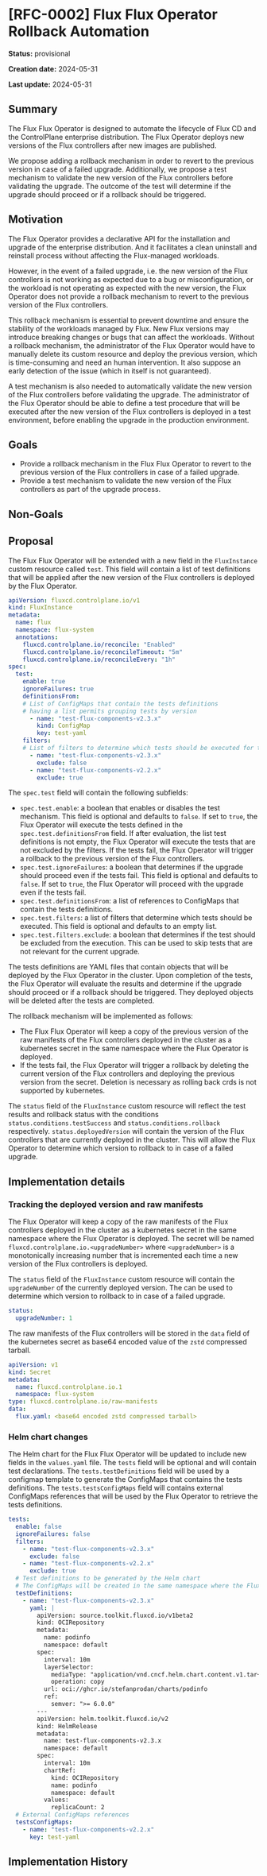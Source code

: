 # [RFC-0002] Flux Flux Operator Rollback Automation

**Status:** provisional

**Creation date:** 2024-05-31

**Last update:** 2024-05-31

## Summary

The Flux Flux Operator is designed to automate the lifecycle of Flux CD and the ControlPlane
enterprise distribution. The Flux Operator deploys new versions of the Flux controllers
after new images are published.

We propose adding a rollback mechanism in order to revert to the previous version
in case of a failed upgrade. Additionally, we propose a test mechanism to validate
the new version of the Flux controllers before validating the upgrade. The outcome
of the test will determine if the upgrade should proceed or if a rollback should
be triggered.


## Motivation

The Flux Operator provides a declarative API for the installation and upgrade of the
enterprise distribution. And it facilitates a clean uninstall and reinstall process
without affecting the Flux-managed workloads. 

However, in the event of a failed upgrade, i.e. the new version of the Flux controllers
is not working as expected due to a bug or misconfiguration, or the workload is
not operating as expected with the new version, the Flux Operator does not provide
a rollback mechanism to revert to the previous version of the Flux controllers.

This rollback mechanism is essential to prevent downtime and ensure the stability
of the workloads managed by Flux. New Flux versions may introduce breaking changes
or bugs that can affect the workloads. Without a rollback mechanism, the administrator
of the Flux Operator would have to manually delete its custom resource and deploy
the previous version, which is time-consuming and need an human intervention.
It also suppose an early detection of the issue (which in itself is not guaranteed).

A test mechanism is also needed to automatically validate the new version of the
Flux controllers before validating the upgrade. The administrator of the Flux Operator
should be able to define a test procedure that will be executed after the new version
of the Flux controllers is deployed in a test environment, before enabling the upgrade
in the production environment.


## Goals

- Provide a rollback mechanism in the Flux Flux Operator to revert to the previous
  version of the Flux controllers in case of a failed upgrade.
- Provide a test mechanism to validate the new version of the Flux controllers
  as part of the upgrade process.


## Non-Goals


## Proposal

The Flux Flux Operator will be extended with a new field in the `FluxInstance`
custom resource called `test`. This field will contain a list of test definitions
that will be applied after the new version of the Flux controllers is deployed by
the Flux Operator.

```yaml
apiVersion: fluxcd.controlplane.io/v1
kind: FluxInstance
metadata:
  name: flux
  namespace: flux-system
  annotations:
    fluxcd.controlplane.io/reconcile: "Enabled"
    fluxcd.controlplane.io/reconcileTimeout: "5m"
    fluxcd.controlplane.io/reconcileEvery: "1h"
spec:
  test:
    enable: true
    ignoreFailures: true
    definitionsFrom:
    # List of ConfigMaps that contain the tests definitions
    # having a list permits grouping tests by version
      - name: "test-flux-components-v2.3.x"
        kind: ConfigMap
        key: test-yaml
    filters:
    # List of filters to determine which tests should be executed for the current upgrade
      - name: "test-flux-components-v2.3.x"
        exclude: false
      - name: "test-flux-components-v2.2.x"
        exclude: true
```

The `spec.test` field will contain the following subfields:
- `spec.test.enable`: a boolean that enables or disables the test mechanism.
  This field is optional and defaults to `false`. If set to `true`, the Flux Operator
  will execute the tests defined in the `spec.test.definitionsFrom` field. If after
  evaluation, the list test definitions is not empty, the Flux Operator will execute
  the tests that are not excluded by the filters. If the tests fail, the Flux Operator
  will trigger a rollback to the previous version of the Flux controllers.
- `spec.test.ignoreFailures`: a boolean that determines if the upgrade should
  proceed even if the tests fail. This field is optional and defaults to `false`.
  If set to `true`, the Flux Operator will proceed with the upgrade even if the tests fail.
- `spec.test.definitionsFrom`: a list of references to ConfigMaps that contain the
  tests definitions.
- `spec.test.filters`: a list of filters that determine which tests should be executed.
  This field is optional and defaults to an empty list.
- `spec.test.filters.exclude`: a boolean that determines if the test should be
  excluded from the execution. This can be used to skip tests that are not relevant
  for the current upgrade.

The tests definitions are YAML files that contain objects that will be deployed
by the Flux Operator in the cluster. Upon completion of the tests, the Flux Operator
will evaluate the results and determine if the upgrade should proceed or if a rollback
should be triggered. They deployed objects will be deleted after the tests are completed.

The rollback mechanism will be implemented as follows:
- The Flux Flux Operator will keep a copy of the previous version of the raw manifests
  of the Flux controllers deployed in the cluster as a kubernetes secret in the same
  namespace where the Flux Operator is deployed.
- If the tests fail, the Flux Operator will trigger a rollback by deleting the current
  version of the Flux controllers and deploying the previous version from the secret.
  Deletion is necessary as rolling back crds is not supported by kubernetes.

The `status` field of the `FluxInstance` custom resource will reflect the test results
and rollback status with the conditions `status.conditions.testSuccess` and 
`status.conditions.rollback` respectively. `status.deployedVersion` will contain the
version of the Flux controllers that are currently deployed in the cluster. This will
allow the Flux Operator to determine which version to rollback to in case of a failed upgrade.


## Implementation details

### Tracking the deployed version and raw manifests

The Flux Operator will keep a copy of the raw manifests of the Flux controllers
deployed in the cluster as a kubernetes secret in the same namespace where the Flux
Operator is deployed. The secret will be named `fluxcd.controlplane.io.<upgradeNumber>`
where `<upgradeNumber>` is a monotonically increasing number that is incremented
each time a new version of the Flux controllers is deployed.

The `status` field of the `FluxInstance` custom resource will contain the `upgradeNumber`
of the currently deployed version. The can be used to determine which version to rollback
to in case of a failed upgrade.

```yaml
status:
  upgradeNumber: 1
```

The raw manifests of the Flux controllers will be stored in the `data` field of the
kubernetes secret as base64 encoded value of the `zstd` compressed tarball.

```yaml
apiVersion: v1
kind: Secret
metadata:
  name: fluxcd.controlplane.io.1
  namespace: flux-system
type: fluxcd.controlplane.io/raw-manifests
data:
  flux.yaml: <base64 encoded zstd compressed tarball>
```

### Helm chart changes

The Helm chart for the Flux Flux Operator will be updated to include new fields in
the `values.yaml` file. The `tests` field will be optional and will contain test
declarations. The `tests.testDefinitions` field will be used by a configmap template
to generate the ConfigMaps that contains the tests definitions. The `tests.testsConfigMaps`
field will contains external ConfigMaps references that will be used by the Flux Operator
to retrieve the tests definitions.

```yaml
tests:
  enable: false
  ignoreFailures: false
  filters:
    - name: "test-flux-components-v2.3.x"
      exclude: false
    - name: "test-flux-components-v2.2.x"
      exclude: true
  # Test definitions to be generated by the Helm chart
  # The ConfigMaps will be created in the same namespace where the Flux Flux Operator is deployed
  testDefinitions:
    - name: "test-flux-components-v2.3.x"
      yaml: |
        apiVersion: source.toolkit.fluxcd.io/v1beta2
        kind: OCIRepository
        metadata:
          name: podinfo
          namespace: default
        spec:
          interval: 10m
          layerSelector:
            mediaType: "application/vnd.cncf.helm.chart.content.v1.tar+gzip"
            operation: copy
          url: oci://ghcr.io/stefanprodan/charts/podinfo
          ref:
            semver: ">= 6.0.0"
        ---
        apiVersion: helm.toolkit.fluxcd.io/v2
        kind: HelmRelease
        metadata:
          name: test-flux-components-v2.3.x
          namespace: default
        spec:
          interval: 10m
          chartRef:
            kind: OCIRepository
            name: podinfo
            namespace: default
          values:
            replicaCount: 2
  # External ConfigMaps references
  testsConfigMaps:
    - name: "test-flux-components-v2.2.x"
      key: test-yaml
```

## Implementation History